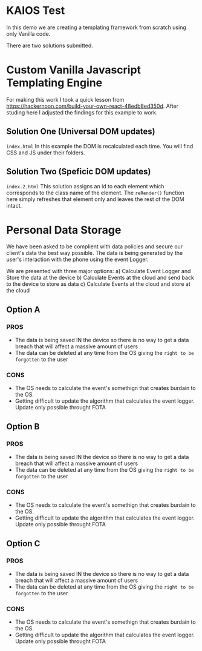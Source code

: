# KAIOS Test
In this demo we are creating a templating framework from scratch using only Vanilla code.

There are two solutions submitted.

# Custom Vanilla Javascript Templating Engine
For making this work I took a quick lesson from https://hackernoon.com/build-your-own-react-48edb8ed350d.
After studing here I adjusted the findings for this example to work.

## Solution One (Universal DOM updates)
`index.html`
In this example the DOM is recalculated each time. You will find CSS and JS under their folders.

## Solution Two (Speficic DOM updates)
`index.2.html`
This solution assigns an id to each element which corresponds to the class name of the element.
The `reRender()` function here simply refreshes that element only and leaves the rest of the DOM intact.

# Personal Data Storage
We have been asked to be complient with data policies and secure our client's data the best way possible.
The data is being generated by the user's interaction with the phone using the event Logger.

We are presented with three major options:
a) Calculate Event Logger and Store the data at the device
b) Calculate Events at the cloud and send back to the device to store as data
c) Calculate Events at the cloud and store at the cloud

## Option A

### PROS 
- The data is being saved IN the device so there is no way to get a data breach that will affect a massive amount of users
- The data can be deleted at any time from the OS giving the `right to be forgotten` to the user
### CONS
- The OS needs to calculate the event's somethign that creates burdain to the OS. 
- Getting difficult to update the algorithm that calculates the event logger. Update only possible throught FOTA


## Option B

### PROS 
- The data is being saved IN the device so there is no way to get a data breach that will affect a massive amount of users
- The data can be deleted at any time from the OS giving the `right to be forgotten` to the user
### CONS
- The OS needs to calculate the event's somethign that creates burdain to the OS. 
- Getting difficult to update the algorithm that calculates the event logger. Update only possible throught FOTA




## Option C


### PROS 
- The data is being saved IN the device so there is no way to get a data breach that will affect a massive amount of users
- The data can be deleted at any time from the OS giving the `right to be forgotten` to the user
### CONS
- The OS needs to calculate the event's somethign that creates burdain to the OS. 
- Getting difficult to update the algorithm that calculates the event logger. Update only possible throught FOTA
